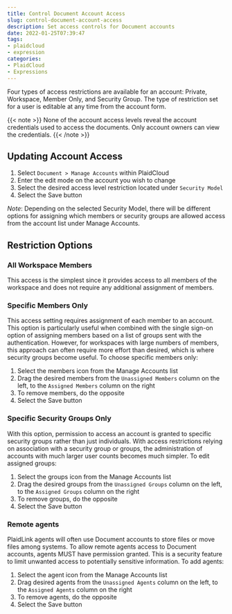 ```yaml
---
title: Control Document Account Access
slug: control-document-account-access
description: Set access controls for Document accounts
date: 2022-01-25T07:39:47
tags:
- plaidcloud
- expression
categories:
- PlaidCloud
- Expressions
---
```



Four types of access restrictions are available for an account: Private, Workspace, Member Only, and Security Group. The type of restriction set for a user is editable at any time from the account form.

{{< note >}}
None of the account access levels reveal the account credentials used to access the documents. Only account owners can view the credentials.
{{< /note >}}

## Updating Account Access


1. Select `Document > Manage Accounts` within PlaidCloud
2. Enter the edit mode on the account you wish to change
3. Select the desired access level restriction located under `Security Model`
4. Select the Save button

*Note*: Depending on the selected Security Model, there will be different options for assigning which members or security groups are allowed access from the account list under Manage Accounts.



## Restriction Options


### All Workspace Members


This access is the simplest since it provides access to all members of the workspace and does not require any additional assignment of members.



### Specific Members Only


This access setting requires assignment of each member to an account. This option is particularly useful when combined with the single sign-on option of assigning members based on a list of groups sent with the authentication. However, for workspaces with large numbers of members, this approach can often require more effort than desired, which is where security groups become useful. To choose specific members only:


1. Select the members icon from the Manage Accounts list
2. Drag the desired members from the `Unassigned Members` column on the left, to the `Assigned Members` column on the right
3. To remove members, do the opposite
4. Select the Save button

### Specific Security Groups Only


With this option, permission to access an account is granted to specific security groups rather than just individuals. With access restrictions relying on association with a security group or groups, the administration of accounts with much larger user counts becomes much simpler. To edit assigned groups:


1. Select the groups icon from the Manage Accounts list
2. Drag the desired groups from the `Unassigned Groups` column on the left, to the `Assigned Groups` column on the right
3. To remove groups, do the opposite
4. Select the Save button

### Remote agents


PlaidLink agents will often use Document accounts to store files or move files among systems. To allow remote agents access to Document accounts, agents MUST have permission granted. This is a security feature to limit unwanted access to potentially sensitive information. To add agents:


1. Select the agent icon from the Manage Accounts list
2. Drag desired agents from the `Unassigned Agents` column on the left, to the `Assigned Agents` column on the right
3. To remove agents, do the opposite
4. Select the Save button
